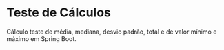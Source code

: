 # Teste de Cálculos
Cálculo teste de média, mediana, desvio padrão, total e de valor mínimo e máximo em Spring Boot.



